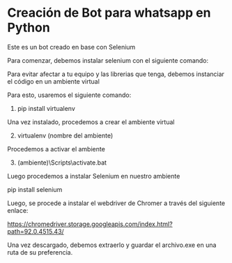 # Creación de Bot para whatsapp en Python

Este es un bot creado en base con Selenium 

Para comenzar, debemos instalar selenium con el siguiente comando: 

Para evitar afectar a tu equipo y las librerias que tenga, debemos instanciar el código en 
un ambiente virtual

Para esto, usaremos el siguiente comando: 

1) pip install virtualenv 

Una vez instalado, procedemos a crear el ambiente virtual 

2) virtualenv (nombre del ambiente)

Procedemos a activar el ambiente 

3) (ambiente)\Scripts\activate.bat 

Luego procedemos a instalar Selenium en nuestro ambiente

pip install selenium 

Luego, se procede a instalar el webdriver de Chromer a través del siguiente enlace: 

https://chromedriver.storage.googleapis.com/index.html?path=92.0.4515.43/

Una vez descargado, debemos extraerlo y guardar el archivo.exe en una ruta de su preferencia. 



